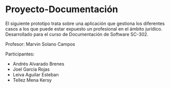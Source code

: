 # Proyecto-Documentación
El siguiente prototipo trata sobre una aplicación que gestiona los diferentes casos a los que puede estar expuesto un profesional en el ámbito jurídico. Desarrollado para el curso de Documentación de Software SC-302.

Profesor: Marvin Solano Campos

Participantes:
- Andrés Alvarado Brenes
- Joel García Rojas
- Leiva Aguilar Esteban
- Tellez Mena Kersy
